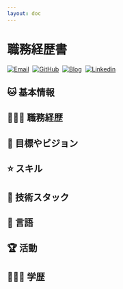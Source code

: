 ```yaml
---
layout: doc
---
```


# 職務経歴書

<div style=" display:flex; gap: 8px; flex-warp: wrap;">
<a href="mailto:zhumeisongsong@gmail.com" target="_blank"><img alt="Email" src="https://img.shields.io/badge/email-444.svg?&logo=Gmail&logoColor=red&style=for-the-badge" /></a>
<a href="https://github.com/zhumeisongsong" target="_blank"><img alt="GitHub" src="https://img.shields.io/badge/zhumeisongsong-333.svg?&logo=GitHub&logoColor=white&style=for-the-badge" /></a>
<a href="https://zhumeisongsong.github.io/blog" target="_blank"><img alt="Blog" src="https://img.shields.io/badge/Song's%20Blog-6c3485.svg?&style=for-the-badge&logo=Next.js&logoColor=white" /></a>
<a href="https://www.linkedin.com/in/zhumei-song-a9041a1bb" target="_blank"><img alt="Linkedin" src="https://img.shields.io/badge/linkdin-0a66c2.svg?&style=for-the-badge&logo=linkedin&logoColor=white" /></a>
</div>

## 🐱 基本情報

## 👩🏼‍💻 職務経歴

## 🎨 目標やビジョン

## ⭐ スキル

## 🌈 技術スタック

## 💬 言語

## 🏆 活動

## 👩🏼‍🎓 学歴
